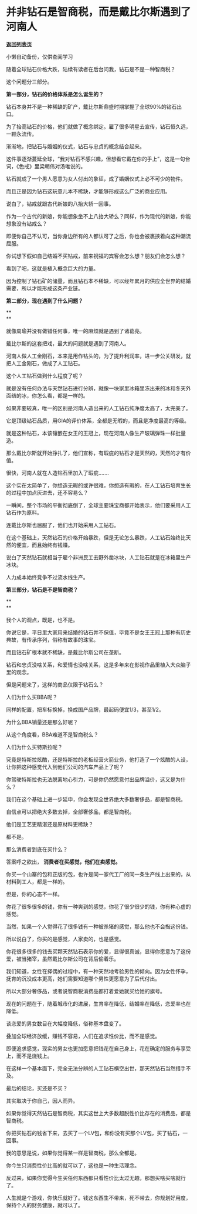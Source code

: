 # 并非钻石是智商税，而是戴比尔斯遇到了河南人

[**返回列表页**](/gzh/记忆承载)

小懒自动备份，仅供查阅学习

随着全球钻石价格大跌，陆续有读者在后台问我，钻石是不是一种智商税？  

这个问题分三部分。  

 **第一部分，钻石的价格体系是怎么诞生的？**

钻石本身并不是一种稀缺的矿产，戴比尔斯鼎盛时期掌握了全球90%的钻石出口。

为了抬高钻石的价格，他们就做了概念绑定。雇了很多明星去宣传，钻石恒久远，一颗永流传。  

渐渐地，把钻石与婚姻的仪式，钻石与忠贞的概念结合起来。  

这件事逐渐蔓延全球，“我对钻石不感兴趣，但想看它戴在你的手上”，这是一句台词，《色戒》里梁朝伟对汤唯说的。

钻石就成了一个男人愿意为女人付出的象征，成了婚姻仪式上必不可少的物件。  

而且正是因为钻石这玩意儿本不稀缺，才能够形成这么广泛的商业应用。  

说白了，钻戒就跟古代新娘的八抬大轿一回事。

作为一个古代的新娘，你能想象坐不上八抬大轿么？同样，作为现代的新娘，你能想象没有钻戒么？

  

即便你自己不认可，当你身边所有的人都认可了之后，你也会被裹挟着向这种潮流屈服。

  

你试想下假如自己结婚不买钻戒，前来祝福的宾客会怎么想？朋友们会怎么想？

  

看到了吧，这就是植入概念巨大的力量。

  

因为控制了钻石矿的储量，而且钻石本不稀缺，可以经年累月的供应全世界的结婚需要，所以才能形成这条产业链。  

  

 **第二部分，现在遇到了什么问题？**

 **  
**

就像周瑜并没有做错任何事，唯一的麻烦就是遇到了诸葛亮。

戴比尔斯的这套把戏，最大的问题就是遇到了河南人。  

  

河南人做人工金刚石，本来是用作钻头的，为了提升利润率，进一步公关研发，就把人工金刚石，做成了人工钻石。  

  

这个人工钻石做到什么程度了呢？  

  

就是没有任何办法与天然钻石进行分辨，就像一块家里冰箱里冻出来的冰和冬天外面结的冰，你怎么看，都是一样的。

  

如果非要较真，唯一的区别是河南人造出来的人工钻石纯净度太高了，太完美了。

  

它是顶级钻石品质，用GIA的评价体系，全都是无暇的，而且是净度最高的等级。  

  

就是这种钻石，本该镶嵌在女王的王冠上，现在河南人像生产玻璃弹珠一样批量造。

  

那么戴比尔斯就开始挣扎了，他们宣称，有瑕疵的钻石才是天然的，天然的才有价值。

  

很快，河南人就在人造钻石里加入了瑕疵.......

  

这个实在太简单了，你想造无暇的或许很难，你想造有瑕的，在人工钻石培育生长的过程中加点灰进去，还不容易么？

  

一瞬间，整个市场的平衡彻底倒了，全球主要珠宝商都开始表示，他们要采用人工钻石作为原料。

  

连戴比尔斯也屈服了，他们也开始采用人工钻石。  

  

在这个基础上，天然钻石的价格开始暴跌，但是无论怎么暴跌，人工钻石始终比天然的便宜，而且始终有钱赚。  

  

说白了天然钻石就相当于雇个非洲民工去野外凿冰块，人工钻石就是在冰箱里生产冰块。  

  

人力成本始终竞争不过流水线生产。

  

 **第三部分，钻石是不是智商税？**

 **  
**

我个人的观点，既是，也不是。

  

你说它是，平日里大家用来结婚的钻石并不保值，毕竟不是女王王冠上那种有历史典故，有传承序列，俗称有故事的珠宝。

  

而且钻石矿根本就不稀缺，是戴比尔斯公司在垄断。

  

钻石和忠贞没啥关系，和爱情也没啥关系，这是多年来在影视作品里植入大众脑子里的观念。

  

但是问题来了，这样的商品仅限于钻石么？

  

人们为什么买BBA呢？

  

同样的配置，把车标换掉，换成国产品牌，最起码便宜1/3，甚至1/2。  

  

为什么BBA销量还是那么好呢？

  

从这个角度看，BBA难道不是智商税么？  

  

人们为什么买特斯拉呢？

  

究竟是特斯拉炫酷，还是特斯拉的老板经营火箭业务，他打造了一个炫酷的人设，让你把这种感觉代入到他们公司的汽车产品上了呢？

  

你驾驶特斯拉也无法脱离地心引力，可是你仍然愿意付出品牌溢价，这又是为什么？  

  

我们在这个基础上进一步延申，你会发现全世界绝大多数奢侈品，都是智商税。  

  

自信点可以把绝大多数去掉，全部奢侈品，都是智商税。  

  

他们是工艺更精湛还是原材料更稀缺？  

  

都不是。

  

那么消费者到底在买什么？  

  

答案呼之欲出， **消费者在买感觉，他们在卖感觉。**

  

你买一个山寨的包和正版的包，也许是同一家代工厂的同一条生产线上出来的，从材料到工人，都是一样的。

  

但是，你的心态不一样。

  

你花了很多很多的钱，你有一种爽到的感觉，你花了很少很少的钱，你有种心虚的感觉。  

  

当然，如果一个人觉得花了很多钱有一种被杀猪的感觉，那么他也不会掏这份钱。

  

所以说白了，你买的是感觉，人家卖的，也是感觉。  

  

你花很多很多的钱去买颗天然钻石表示你的爱，显得很真诚，显得你愿意为了这份爱，被当猪宰，虽然戴比尔斯公司在背后偷着乐。

  

我们知道，女性在择偶的过程中，有一种天然地考验男性的倾向。因为女性怀孕，抚育的沉没成本更高，她们需要知道哪个男性更愿意为了后代付出。

  

所以大部分奢侈品，或者说智商税消费品都打着爱她就买给她的旗号。

  

现在的问题在于，随着城市化的进展，生育率在降低，结婚率在降低，恋爱率也在降低。  

  

谈恋爱的男女数目在大幅度降低，俗称基本盘变了。  

  

叠加全球经济放缓，赚钱不容易，人们在追求性价比，而不是感觉。  

  

即便追求感觉，现实的男女也更加愿意把钱花在自己身上，花在确定的服务与享受上，而不是烧钱上。  

  

在这样一个基本面下，完全无法分辨的人工钻石横空出世，那天然钻石当然措手不及。

  

最后的结论，买还是不买？  

  

其实取决于你自己，因人而异。  

  

如果你觉得天然钻石是智商税，其实这世上大多数超脱性价比存在的消费品，都是智商税。

  

你把买钻石的钱省下来，去买了一个LV包，和你没有买那个LV包，买了钻石，一回事。  

  

我的意思是说，如果你觉得某一样是智商税，那么全都是。  

  

你今生只消费性价比高的就可以了，这也是一种生活理念。

  

反过来，如果你觉得今生买任何东西都只看性价比太过无趣，那想买啥买啥就行了。  

  

人生就是个游戏，你快乐就好了。钱这东西生不带来，死不带去，你规划好用度，保持个人的财务健康，就可以了。

